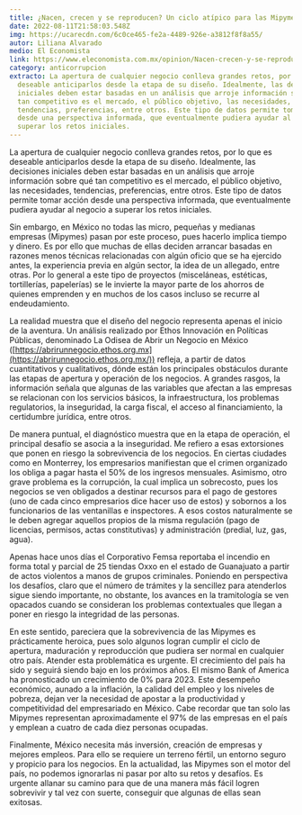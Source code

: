 ```yaml
---
title: ¿Nacen, crecen y se reproducen? Un ciclo atípico para las Mipymes en México
date: 2022-08-11T21:58:03.548Z
img: https://ucarecdn.com/6c0ce465-fe2a-4489-926e-a3812f8f8a55/
autor: Liliana Alvarado
medio: El Economista
link: https://www.eleconomista.com.mx/opinion/Nacen-crecen-y-se-reproducen-Un-ciclo-atipico-para-las-Mipymes-en-Mexico-20220811-0081.html
category: anticorrupcion
extracto: La apertura de cualquier negocio conlleva grandes retos, por lo que es
  deseable anticiparlos desde la etapa de su diseño. Idealmente, las decisiones
  iniciales deben estar basadas en un análisis que arroje información sobre qué
  tan competitivo es el mercado, el público objetivo, las necesidades,
  tendencias, preferencias, entre otros. Este tipo de datos permite tomar acción
  desde una perspectiva informada, que eventualmente pudiera ayudar al negocio a
  superar los retos iniciales.
---
```

La apertura de cualquier negocio conlleva grandes retos, por lo que es deseable anticiparlos desde la etapa de su diseño. Idealmente, las decisiones iniciales deben estar basadas en un análisis que arroje información sobre qué tan competitivo es el mercado, el público objetivo, las necesidades, tendencias, preferencias, entre otros. Este tipo de datos permite tomar acción desde una perspectiva informada, que eventualmente pudiera ayudar al negocio a superar los retos iniciales.

Sin embargo, en México no todas las micro, pequeñas y medianas empresas (Mipymes) pasan por este proceso, pues hacerlo implica tiempo y dinero. Es por ello que muchas de ellas deciden arrancar basadas en razones menos técnicas relacionadas con algún oficio que se ha ejercido antes, la experiencia previa en algún sector, la idea de un allegado, entre otras. Por lo general a este tipo de proyectos (misceláneas, estéticas, tortillerías, papelerías) se le invierte la mayor parte de los ahorros de quienes emprenden y en muchos de los casos incluso se recurre al endeudamiento.

La realidad muestra que el diseño del negocio representa apenas el inicio de la aventura. Un análisis realizado por Ethos Innovación en Políticas Públicas, denominado La Odisea de Abrir un Negocio en México ([https://abrirunnegocio.ethos.org.mx](https://abrirunnegocio.ethos.org.mx/)) refleja, a partir de datos cuantitativos y cualitativos, dónde están los principales obstáculos durante las etapas de apertura y operación de los negocios. A grandes rasgos, la información señala que algunas de las variables que afectan a las empresas se relacionan con los servicios básicos, la infraestructura, los problemas regulatorios, la inseguridad, la carga fiscal, el acceso al financiamiento, la certidumbre jurídica, entre otros.

De manera puntual, el diagnóstico muestra que en la etapa de operación, el principal desafío se asocia a la inseguridad. Me refiero a esas extorsiones que ponen en riesgo la sobrevivencia de los negocios. En ciertas ciudades como en Monterrey, los empresarios manifiestan que el crimen organizado los obliga a pagar hasta el 50% de los ingresos mensuales. Asimismo, otro grave problema es la corrupción, la cual implica un sobrecosto, pues los negocios se ven obligados a destinar recursos para el pago de gestores (uno de cada cinco empresarios dice hacer uso de estos) y sobornos a los funcionarios de las ventanillas e inspectores. A esos costos naturalmente se le deben agregar aquellos propios de la misma regulación (pago de licencias, permisos, actas constitutivas) y administración (predial, luz, gas, agua).

Apenas hace unos días el Corporativo Femsa reportaba el incendio en forma total y parcial de 25 tiendas Oxxo en el estado de Guanajuato a partir de actos violentos a manos de grupos criminales. Poniendo en perspectiva los desafíos, claro que el número de trámites y la sencillez para atenderlos sigue siendo importante, no obstante, los avances en la tramitología se ven opacados cuando se consideran los problemas contextuales que llegan a poner en riesgo la integridad de las personas.

En este sentido, pareciera que la sobrevivencia de las Mipymes es prácticamente heroica, pues solo algunos logran cumplir el ciclo de apertura, maduración y reproducción que pudiera ser normal en cualquier otro país. Atender esta problemática es urgente. El crecimiento del país ha sido y seguirá siendo bajo en los próximos años. El mismo Bank of America ha pronosticado un crecimiento de 0% para 2023. Este desempeño económico, aunado a la inflación, la calidad del empleo y los niveles de pobreza, dejan ver la necesidad de apostar a la productividad y competitividad del empresariado en México. Cabe recordar que tan solo las Mipymes representan aproximadamente el 97% de las empresas en el país y emplean a cuatro de cada diez personas ocupadas.

Finalmente, México necesita más inversión, creación de empresas y mejores empleos. Para ello se requiere un terreno fértil, un entorno seguro y propicio para los negocios. En la actualidad, las Mipymes son el motor del país, no podemos ignorarlas ni pasar por alto su retos y desafíos. Es urgente allanar su camino para que de una manera más fácil logren sobrevivir y tal vez con suerte, conseguir que algunas de ellas sean exitosas.